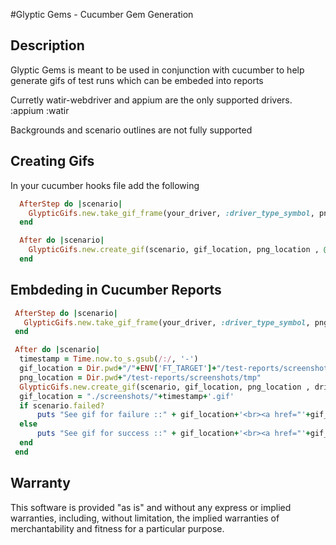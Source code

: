 #Glyptic Gems - Cucumber Gem Generation

## Description

Glyptic Gems is meant to be used in conjunction with cucumber to help generate gifs of test runs which can be embeded into reports

Curretly watir-webdriver and appium are the only supported drivers.
:appium
:watir

Backgrounds and scenario outlines are not fully supported

## Creating Gifs
 
In your cucumber hooks file add the following
```ruby
  AfterStep do |scenario|
    GlypticGifs.new.take_gif_frame(your_driver, :driver_type_symbol, png_collection_folder)\n
  end

  After do |scenario|
    GlypticGifs.new.create_gif(scenario, gif_location, png_location , @driver_holder.d, :appium)
  end
```

## Embdeding in Cucumber Reports
```ruby
 AfterStep do |scenario|
   GlypticGifs.new.take_gif_frame(your_driver, :driver_type_symbol, png_collection_folder)\n
 end
```
```ruby
 After do |scenario|
  timestamp = Time.now.to_s.gsub(/:/, '-')
  gif_location = Dir.pwd+"/"+ENV['FT_TARGET']+"/test-reports/screenshots/"+timestamp+'.gif'
  png_location = Dir.pwd+"/test-reports/screenshots/tmp"
  GlypticGifs.new.create_gif(scenario, gif_location, png_location , driver, :appium)
  gif_location = "./screenshots/"+timestamp+'.gif'
  if scenario.failed?
      puts "See gif for failure ::" + gif_location+'<br><a href="'+gif_location+'"><img width="200" src="'+gif_location+'"/></a>'
  else
      puts "See gif for success ::" + gif_location+'<br><a href="'+gif_location+'"><img width="200" src="'+gif_location+'"/></a>'
  end
 end
 ```
## Warranty

This software is provided "as is" and without any express or implied
warranties, including, without limitation, the implied warranties of
merchantability and fitness for a particular purpose.